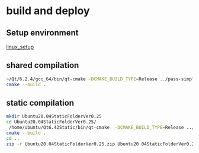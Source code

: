 # build and deploy

## Setup environment

[linux_setup](linux_setup.md)

## shared compilation

```bash
~/Qt/6.2.4/gcc_64/bin/qt-cmake -DCMAKE_BUILD_TYPE=Release ../pass-simple-qt/
cmake --build .
```

## static compilation

```bash
mkdir Ubuntu20.04StaticFolderVer0.25
cd Ubuntu20.04StaticFolderVer0.25/
 /home/ubuntu/Qt6.42Static/bin/qt-cmake  -DCMAKE_BUILD_TYPE=Release ../pass-simple-qt/
cmake --build .
cd ..
zip -r Ubuntu20.04StaticFolderVer0.25.zip Ubuntu20.04StaticFolderVer0.25

````